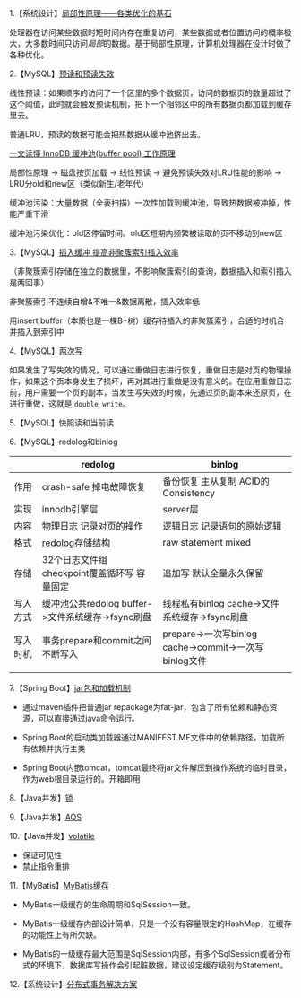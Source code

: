 1.【系统设计】[局部性原理——各类优化的基石](https://cloud.tencent.com/developer/article/1777697)

处理器在访问某些数据时短时间内存在重复访问，某些数据或者位置访问的概率极大，大多数时间只访问*局部*的数据。基于局部性原理，计算机处理器在设计时做了各种优化。

2.【MySQL】[预读和预读失效](https://juejin.cn/post/7211120847787655227) 

线性预读：如果顺序的访问了一个区里的多个数据页，访问的数据页的数量超过了这个阈值，此时就会触发预读机制，把下一个相邻区中的所有数据页都加载到缓存里去。

普通LRU，预读的数据可能会把热数据从缓冲池挤出去。

[一文读懂 InnoDB 缓冲池(buffer pool) 工作原理](https://segmentfault.com/a/1190000022754487)

局部性原理 -> 磁盘按页加载 -> 线性预读 -> 避免预读失效对LRU性能的影响 -> LRU分old和new区（类似新生/老年代）

缓冲池污染：大量数据（全表扫描）一次性加载到缓冲池，导致热数据被冲掉，性能严重下滑

缓冲池污染优化：old区停留时间。old区短期内频繁被读取的页不移动到new区

3.【MySQL】[插入缓冲 提高非聚簇索引插入效率](https://juejin.cn/post/7260499321983696957)

（非聚簇索引存储在独立的数据里，不影响聚簇索引的查询，数据插入和索引插入是两回事）

非聚簇索引不连续自增&不唯一&数据离散，插入效率低

用insert buffer（本质也是一棵B+树）缓存待插入的非聚簇索引，合适的时机合并插入到索引中

4.【MySQL】[两次写](https://juejin.cn/post/7062894835220348965)

如果发生了写失效的情况，可以通过重做日志进行恢复，重做日志是对页的物理操作，如果这个页本身发生了损坏，再对其进行重做是没有意义的。在应用重做日志前，用户需要一个页的副本，当发生写失效的时候，先通过页的副本来还原页，在进行重做，这就是 `double write`。

5.【MySQL】快照读和当前读

6.【MySQL】redolog和binlog

|          | redolog                                                      | binlog                                                |
| -------- | ------------------------------------------------------------ | ----------------------------------------------------- |
| 作用     | crash-safe 掉电故障恢复                                      | 备份恢复 主从复制 ACID的Consistency                   |
| 实现     | innodb引擎层                                                 | server层                                              |
| 内容     | 物理日志 记录对页的操作                                      | 逻辑日志 记录语句的原始逻辑                           |
| 格式     | [redolog存储结构](https://juejin.cn/post/6895265596985114638) | raw statement mixed                                   |
| 存储     | 32个日志文件组 checkpoint覆盖循环写 容量固定                 | 追加写 默认全量永久保留                               |
| 写入方式 | 缓冲池公共redolog buffer->文件系统缓存->fsync刷盘            | 线程私有binlog cache->文件系统缓存->fsync刷盘         |
| 写入时机 | 事务prepare和commit之间不断写入                              | prepare->一次写binlog cache->commit->一次写binlog文件 |
|          |                                                              |                                                       |

7.【Spring Boot】[jar包和加载机制](https://juejin.cn/post/7353582927680208933)

- 通过maven插件把普通jar  repackage为fat-jar，包含了所有依赖和静态资源，可以直接通过java命令运行。

- Spring Boot的启动类加载器通过MANIFEST.MF文件中的依赖路径，加载所有依赖并执行主类
- Spring Boot内嵌tomcat，tomcat最终将jar文件解压到操作系统的临时目录，作为web根目录运行的。开箱即用

8.【Java并发】[锁](https://tech.meituan.com/2018/11/15/java-lock.html)

9.【Java并发】[AQS](https://tech.meituan.com/2019/12/05/aqs-theory-and-apply.html)

10.【Java并发】[volatile](https://juejin.cn/post/7052325968676913189)

- 保证可见性
- 禁止指令重排

11.【MyBatis】[MyBatis缓存](https://tech.meituan.com/2018/01/19/mybatis-cache.html)

- MyBatis一级缓存的生命周期和SqlSession一致。

- MyBatis一级缓存内部设计简单，只是一个没有容量限定的HashMap，在缓存的功能性上有所欠缺。

- MyBatis的一级缓存最大范围是SqlSession内部，有多个SqlSession或者分布式的环境下，数据库写操作会引起脏数据，建议设定缓存级别为Statement。

12.【系统设计】[分布式事务解决方案](https://cloud.tencent.com/developer/article/1806989)

